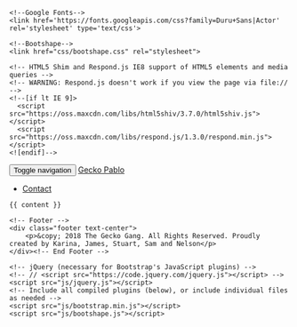 <!DOCTYPE html>
<!--
TEMPLATE
Name: Zoo Planet
Version: 1.0
Created: 23 January 2014

AUTHOR
Design and code by: http://www.bootshape.com
Free stock photos by: http://www.bootshape.com

Read full license: http://www.bootshape.com/license.php

CREDITS
Background: http://subtlepatterns.com/ (extra_clean_paper)
Fonts: http://www.google.com/fonts (Actor, Duru_Sans)

SUPPORT
E-mail: bootshape.com@gmail.com
Contact: http://www.bootshape.com/contact.php
-->
<html>
  <head>
    <title>{{ page.title }}</title>
    <meta name="viewport" content="width=device-width, initial-scale=1.0">
    <!-- Bootstrap -->
    <link href="css/bootstrap.css" rel="stylesheet">

    <!--Google Fonts-->
    <link href='https://fonts.googleapis.com/css?family=Duru+Sans|Actor' rel='stylesheet' type='text/css'>

    <!--Bootshape-->
    <link href="css/bootshape.css" rel="stylesheet">

    <!-- HTML5 Shim and Respond.js IE8 support of HTML5 elements and media queries -->
    <!-- WARNING: Respond.js doesn't work if you view the page via file:// -->
    <!--[if lt IE 9]>
      <script src="https://oss.maxcdn.com/libs/html5shiv/3.7.0/html5shiv.js"></script>
      <script src="https://oss.maxcdn.com/libs/respond.js/1.3.0/respond.min.js"></script>
    <![endif]-->
  </head>
  <body>
    <!-- Navigation bar -->
    <div class="navbar navbar-default navbar-fixed-top" role="navigation">
      <div class="container">
        <div class="navbar-header">
          <button type="button" class="navbar-toggle" data-toggle="collapse" data-target=".navbar-collapse">
            <span class="sr-only">Toggle navigation</span>
            <span class="icon-bar"></span>
            <span class="icon-bar"></span>
            <span class="icon-bar"></span>
          </button>
          <a class="navbar-brand" href="index.html"><span class="green">Gecko</span> Pablo</a>
        </div>
        <nav role="navigation" class="collapse navbar-collapse navbar-right">
          <ul class="navbar-nav nav">
            <li class="nav-item">
              <a class="nav-link" href="contact.html">Contact</a>
            </li>
            <!-- <li class="dropdown">
              <a data-toggle="dropdown" href="#" class="dropdown-toggle">Menu <b class="caret"></b></a>
              <ul class="dropdown-menu">
                <li><a href="anatomy_and_biology.html">Anatomy & Biology</a></li>
                <li><a href="/behavior.html">Behavior</a></li>
                <li><a href="/mating_reproduction.html">Mating & reproduction</a></li>
                <li><a href="/animal_habitat.html">Animal Habitat</a></li>
                <li><a href="/diet_information.html">Diet Information</a></li>
                <li><a href="/scientific_name.html">Scientific name</a></li>
              </ul>
            </li> -->
          </ul>
        </nav>
      </div>
    </div><!-- End Navigation bar -->

    {{ content }}

    <!-- Footer -->
    <div class="footer text-center">
        <p>&copy; 2018 The Gecko Gang. All Rights Reserved. Proudly created by Karina, James, Stuart, Sam and Nelson</p>
    </div><!-- End Footer -->

    <!-- jQuery (necessary for Bootstrap's JavaScript plugins) -->
    <!-- // <script src="https://code.jquery.com/jquery.js"></script> -->
    <script src="js/jquery.js"></script>
    <!-- Include all compiled plugins (below), or include individual files as needed -->
    <script src="js/bootstrap.min.js"></script>
    <script src="js/bootshape.js"></script>
  </body>
</html>
